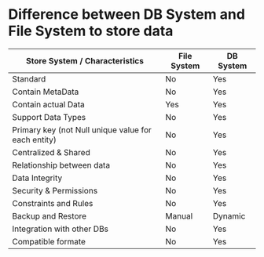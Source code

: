 # Difference between DB System and File System to store data
| Store System / Characteristics                      | File System | DB System |
|-----------------------------------------------------|-------------|-----------|
| Standard                                            | No          | Yes       |
| Contain MetaData                                    | No          | Yes       |
| Contain actual Data                                 | Yes         | Yes       |
| Support Data Types                                  | No          | Yes       |
| Primary key (not Null unique value for each entity) | No          | Yes       |
| Centralized & Shared                                | No          | Yes       |
| Relationship between data                           | No          | Yes       |
| Data Integrity                                      | No          | Yes       |
| Security & Permissions                              | No          | Yes       |
| Constraints and Rules                               | No          | Yes       |
| Backup and Restore                                  | Manual      | Dynamic   |
| Integration with other DBs                          | No          | Yes       |
| Compatible formate                                  | No          | Yes       |